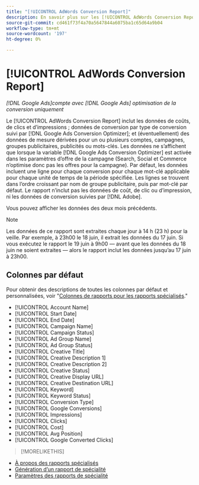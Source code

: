 ```yaml
---
title: "[!UICONTROL AdWords Conversion Report]"
description: En savoir plus sur les [!UICONTROL AdWords Conversion Report].
source-git-commit: cd461f73f4a70a5647844a6075ba1c65d64a9b04
workflow-type: tm+mt
source-wordcount: '197'
ht-degree: 0%

---
```


# [!UICONTROL AdWords Conversion Report]

*[!DNL Google Ads]compte avec [!DNL Google Ads] optimisation de la conversion uniquement*

Le [!UICONTROL AdWords Conversion Report] inclut les données de coûts, de clics et d’impressions ; données de conversion par type de conversion suivi par [!DNL Google Ads Conversion Optimizer]; et (éventuellement) des données de mesure dérivées pour un ou plusieurs comptes, campagnes, groupes publicitaires, publicités ou mots-clés. Les données ne s’affichent que lorsque la variable [!DNL Google Ads Conversion Optimizer] est activée dans les paramètres d’offre de la campagne (Search, Social et Commerce n’optimise donc pas les offres pour la campagne). Par défaut, les données incluent une ligne pour chaque conversion pour chaque mot-clé applicable pour chaque unité de temps de la période spécifiée. Les lignes se trouvent dans l’ordre croissant par nom de groupe publicitaire, puis par mot-clé par défaut. Le rapport n’inclut pas les données de coût, de clic ou d’impression, ni les données de conversion suivies par [!DNL Adobe].

Vous pouvez afficher les données des deux mois précédents.

>[!NOTE]
>
>Les données de ce rapport sont extraites chaque jour à 14 h (23 h) pour la veille. Par exemple, à 23h00 le 18 juin, il extrait les données du 17 juin. Si vous exécutez le rapport le 19 juin à 9h00 — avant que les données du 18 juin ne soient extraites — alors le rapport inclut les données jusqu’au 17 juin à 23h00.

## Colonnes par défaut

Pour obtenir des descriptions de toutes les colonnes par défaut et personnalisées, voir &quot;[Colonnes de rapports pour les rapports spécialisés](specialty-report-columns.md).&quot;

* [!UICONTROL Account Name]
* [!UICONTROL Start Date]
* [!UICONTROL End Date]
* [!UICONTROL Campaign Name]
* [!UICONTROL Campaign Status]
* [!UICONTROL Ad Group Name]
* [!UICONTROL Ad Group Status]
* [!UICONTROL Creative Title]
* [!UICONTROL Creative Description 1]
* [!UICONTROL Creative Description 2]
* [!UICONTROL Creative Status]
* [!UICONTROL Creative Display URL]
* [!UICONTROL Creative Destination URL]
* [!UICONTROL Keyword]
* [!UICONTROL Keyword Status]
* [!UICONTROL Conversion Type]
* [!UICONTROL Google Conversions]
* [!UICONTROL Impressions]
* [!UICONTROL Clicks]
* [!UICONTROL Cost]
* [!UICONTROL Avg Position]
* [!UICONTROL Google Converted Clicks]

>[!MORELIKETHIS]
* [À propos des rapports spécialisés](specialty-report-about.md)
* [Génération d’un rapport de spécialité](specialty-report-generate.md)
* [Paramètres des rapports de spécialité](specialty-report-settings.md)

